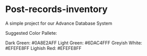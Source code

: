 # Post-records-inventory

A simple project for our Advance Database System

Suggested Color Pallete:

Dark Green: #0A8E2AFF
Light Green: #6DAC4FFF
Greyish White: #EFEFE8FF
Lighish Red: #EFEFE8FF
